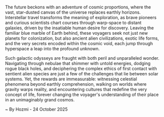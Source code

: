 
The future beckons with an adventure of cosmic proportions, where the vast, star-dusted canvas of the universe replaces earthly horizons. Interstellar travel transforms the meaning of exploration, as brave pioneers and curious scientists chart courses through warp-space to distant galaxies, driven by the insatiable human desire for discovery. Leaving the familiar blue marble of Earth behind, these voyagers seek not just new planets for colonization, but also ancient alien civilizations, exotic life forms, and the very secrets encoded within the cosmic void, each jump through hyperspace a leap into the profound unknown.

Such galactic odysseys are fraught with both peril and unparalleled wonder. Navigating through nebulae that shimmer with untold energies, dodging rogue black holes, and deciphering the complex ethics of first contact with sentient alien species are just a few of the challenges that lie between solar systems. Yet, the rewards are immeasurable: witnessing celestial phenomena beyond earthly comprehension, walking on worlds where gravity warps reality, and encountering cultures that redefine the very concept of life, forever changing the voyager's understanding of their place in an unimaginably grand cosmos.

~ By Hozmi - 24 October 2025
